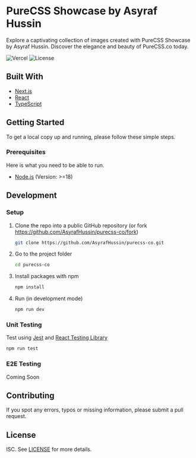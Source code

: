 # PureCSS Showcase by Asyraf Hussin

Explore a captivating collection of images created with PureCSS Showcase by Asyraf Hussin. Discover the elegance and beauty of PureCSS.co today.

![Vercel](https://vercelbadge.vercel.app/api/asyrafhussin/purecss-co)
![License](https://img.shields.io/badge/license-ISC-blue)

## Built With

- [Next.js](https://nextjs.org/)
- [React](https://reactjs.org/)
- [TypeScript](https://www.typescriptlang.org/)

## Getting Started

To get a local copy up and running, please follow these simple steps.

### Prerequisites

Here is what you need to be able to run.

- [Node.js](https://nodejs.org/) (Version: >=18)

## Development

### Setup

1. Clone the repo into a public GitHub repository (or fork <https://github.com/AsyrafHussin/purecss-co/fork>)

   ```sh
   git clone https://github.com/AsyrafHussin/purecss-co.git
   ```

2. Go to the project folder

   ```sh
   cd purecss-co
   ```

3. Install packages with npm

   ```sh
   npm install
   ```

4. Run (in development mode)

   ```sh
   npm run dev
   ```

### Unit Testing

Test using [Jest](https://jestjs.io) and [React Testing Library](https://testing-library.comjest)

```sh
npm run test
```

### E2E Testing

Coming Soon

## Contributing

If you spot any errors, typos or missing information, please submit a pull request.

## License

ISC. See [LICENSE](LICENSE) for more details.
